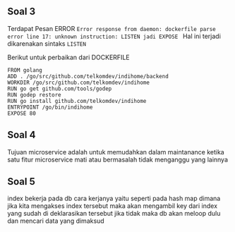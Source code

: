 

## Soal 3

Terdapat Pesan ERROR ```Error response from daemon: dockerfile parse error line 17: unknown instruction: LISTEN
jadi EXPOSE ```
Hal ini terjadi dikarenakan sintaks `LISTEN`

Berikut untuk perbaikan dari DOCKERFILE

```
FROM golang
ADD . /go/src/github.com/telkomdev/indihome/backend
WORKDIR /go/src/github.com/telkomdev/indihome
RUN go get github.com/tools/godep
RUN godep restore
RUN go install github.com/telkomdev/indihome
ENTRYPOINT /go/bin/indihome
EXPOSE 80

```

## Soal 4 
Tujuan microservice adalah untuk memudahkan dalam maintanance ketika satu fitur microservice mati atau bermasalah tidak menganggu yang lainnya

## Soal 5
index bekerja pada db
cara kerjanya yaitu seperti pada hash map dimana jika kita mengakses index tersebut maka akan mengambil key dari index yang sudah di deklarasikan tersebut jika tidak maka db akan meloop dulu dan mencari data yang dimaksud
